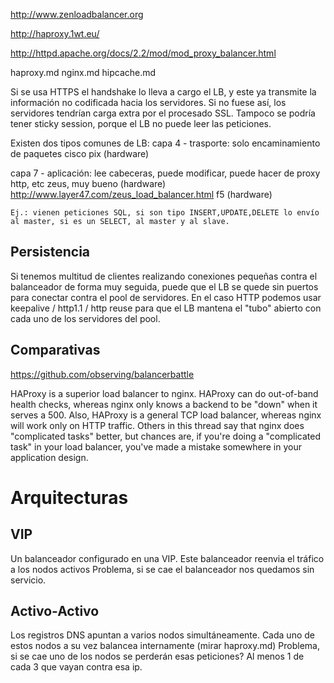 http://www.zenloadbalancer.org

http://haproxy.1wt.eu/

http://httpd.apache.org/docs/2.2/mod/mod_proxy_balancer.html

haproxy.md
nginx.md
hipcache.md


Si se usa HTTPS el handshake lo lleva a cargo el LB, y este ya transmite la información no codificada hacia los servidores.
Si no fuese así, los servidores tendrían carga extra por el procesado SSL. 
Tampoco se podría tener sticky session, porque el LB no puede leer las peticiones.


Existen dos tipos comunes de LB:
  capa 4 - trasporte: solo encaminamiento de paquetes
    cisco pix (hardware)

  capa 7 - aplicación: lee cabeceras, puede modificar, puede hacer de proxy http, etc
    zeus, muy bueno (hardware) http://www.layer47.com/zeus_load_balancer.html
    f5 (hardware)

    Ej.: vienen peticiones SQL, si son tipo INSERT,UPDATE,DELETE lo envío al master, si es un SELECT, al master y al slave.


## Persistencia
Si tenemos multitud de clientes realizando conexiones pequeñas contra el balanceador de forma muy seguida, puede que el LB se quede sin puertos para conectar contra el pool de servidores.
En el caso HTTP podemos usar keepalive / http1.1 / http reuse para que el LB mantena el "tubo" abierto con cada uno de los servidores del pool.

## Comparativas

https://github.com/observing/balancerbattle


HAProxy is a superior load balancer to nginx. HAProxy can do out-of-band health checks, whereas nginx only knows a backend to be "down" when it serves a 500. Also, HAProxy is a general TCP load balancer, whereas nginx will work only on HTTP traffic.
Others in this thread say that nginx does "complicated tasks" better, but chances are, if you're doing a "complicated task" in your load balancer, you've made a mistake somewhere in your application design.


# Arquitecturas

## VIP
Un balanceador configurado en una VIP. Este balanceador reenvia el tráfico a los nodos activos
Problema, si se cae el balanceador nos quedamos sin servicio.

## Activo-Activo
Los registros DNS apuntan a varios nodos simultáneamente. Cada uno de estos nodos a su vez balancea internamente (mirar haproxy.md)
Problema, si se cae uno de los nodos se perderán esas peticiones? Al menos 1 de cada 3 que vayan contra esa ip.
